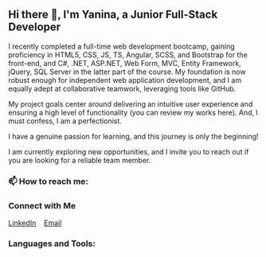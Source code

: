 <head>
  <link rel="stylesheet" href="https://cdnjs.cloudflare.com/ajax/libs/font-awesome/5.15.3/css/all.min.css" integrity="sha384-GLhlTQ8iRABdZLl6O3oVMWSktQOp6b7In1Zl3/Ji5iS6I5P1nU6L+8I3ofY5C3" crossorigin="anonymous">
</head>

## Hi there 👋, I'm Yanina, a Junior Full-Stack Developer
<!--
**Yanina1992/Yanina1992** is a ✨ _special_ ✨ repository because its `README.md` (this file) appears on your GitHub profile.

Here are some ideas to get you started:

- 🔭 I’m currently working on ...
- 🌱 I’m currently learning ...
- 👯 I’m looking to collaborate on ...
- 🤔 I’m looking for help with ...
- 💬 Ask me about ...
- 📫 How to reach me: ...
- 😄 Pronouns: ...
- ⚡ Fun fact: ...
-->

I recently completed a full-time web development bootcamp, gaining proficiency in HTML5, CSS, JS, TS, Angular, SCSS, and Bootstrap for the front-end, and C#, .NET, ASP.NET, Web Form, MVC, Entity Framework, jQuery, SQL Server in the latter part of the course.
My foundation is now robust enough for independent web application development, and I am equally adept at collaborative teamwork, leveraging tools like GitHub.

My project goals center around delivering an intuitive user experience and ensuring a high level of functionality (you can review my works here). And, I must confess, I am a perfectionist.

I have a genuine passion for learning, and this journey is only the beginning!

I am currently exploring new opportunities, and I invite you to reach out if you are looking for a reliable team member.

### 📫 How to reach me:
### Connect with Me

[<i class="fa-brands fa-linkedin-in"></i> LinkedIn](https://www.linkedin.com/in/yanina-anahi-aguero-full-stack-developer/) &nbsp;&nbsp;
<i class="fa-regular fa-envelope"></i>[<i class="fas fa-envelope"></i> Email](mailto:yaninaaguero@hotmail.it)

### Languages and Tools:
